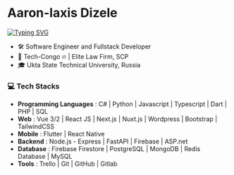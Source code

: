 # Aaron-laxis Dizele

[![Typing SVG](https://readme-typing-svg.herokuapp.com?font=ubuntu&duration=7000&color=833C9F&center=true&lines=Welcome+to+my+Github+Profile%F0%9F%A4%A9;Over+6+years+of+programming%F0%9F%92%BB)](https://git.io/typing-svg)

- 🛠 Software Engineer and Fullstack Developer
- 💼 Tech-Congo 🔥 | Elite Law Firm, SCP
- 🎓 Ukta State Technical University, Russia

### 💻 Tech Stacks

- **Programming Languages** : C# | Python | Javascript | Typescript | Dart | PHP | SQL
- **Web** : Vue 3/2 | React JS | Next.js | Nuxt.js | Wordpress | Bootstrap | TailwindCSS
- **Mobile** : Flutter | React Native
- **Backend** : Node.js - Express | FastAPI | Firebase | ASP.net
- **Database** : Firebase Firestore | PostgreSQL | MongoDB | Redis Database | MySQL
- **Tools** : Trello | Git | GitHub | Gitlab
